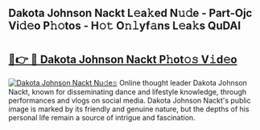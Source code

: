 ## Dakota Johnson Nackt L𝚎a𝚔ed N𝚞𝚍e - Part-Ojc Vi𝚍𝚎o P𝚑𝚘tos - H𝚘𝚝 O𝚗𝚕yf𝚊ns L𝚎a𝚔s QuDAI

# <h2><a href="http://kf0kl0d.oniu.top/?m=Dakota+Johnson+Nackt">🔗👉 🔴 Dakota Johnson Nackt P𝚑ot𝚘𝚜 V𝚒d𝚎o</a></h2>

[![Dakota Johnson Nackt Nu𝚍e𝚜](https://i.imgur.com/0qMVB7G.gif)](http://kf0kl0d.oniu.top/?m=Dakota+Johnson+Nackt)
Online thought leader Dakota Johnson Nackt, known for disseminating dance and lifestyle knowledge, through performances and vlogs on social media. Dakota Johnson Nackt's public image is marked by its friendly and genuine nature, but the depths of his personal life remain a source of intrigue and fascination.  
